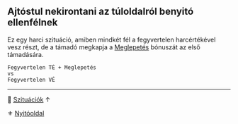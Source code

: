 ## Ajtóstul nekirontani az túloldalról benyitó ellenfélnek

Ez egy harci szituáció, amiben mindkét fél a fegyvertelen harcértékével vesz részt, de a támadó megkapja a [Meglepetés](../065_01_harci_helyzetek.md#meglepet%C3%A9s) bónuszát az első támadására.

```
Fegyvertelen TÉ + Meglepetés
vs
Fegyvertelen VÉ
```

---

🔗 [Szituációk](../150_szituaciok.md) ↑

⚜️ [Nyitóoldal](start.md#12-var%C3%A1zst%C3%A1rgyak--10-)
